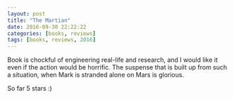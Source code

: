 ```yaml
---
layout: post
title: "The Martian"
date: 2016-09-30 22:22:22
categories: [books, reviews]
tags: [books, reviews, 2016]
---
```


Book is chockful of engineering real-life and research, and I would like it even if the action would be horrific.
The suspense that is built up from such a situation, when Mark is stranded alone on Mars is glorious.

So far 5 stars :)
